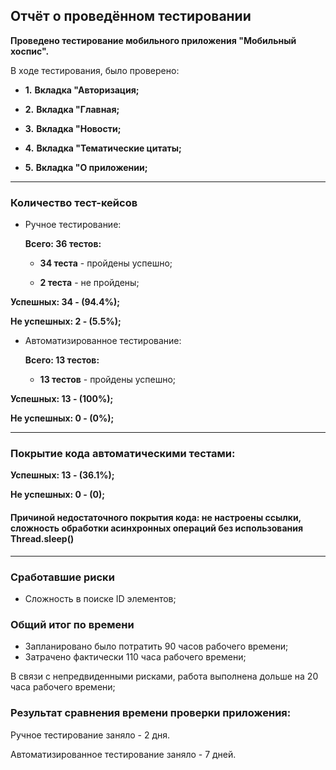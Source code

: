 ## **Отчёт о проведённом тестировании**

**Проведено тестирование мобильного приложения "Мобильный хоспис".**

В ходе тестирования, было проверено:

  - **1.** **Вкладка "Авторизация;**

  - **2.** **Вкладка "Главная;**

  - **3.** **Вкладка "Новости;**

  - **4.** **Вкладка "Тематические цитаты;**

  - **5.** **Вкладка "О приложении;**

____________________________________________________
### **Количество тест-кейсов**
- Ручное тестирование:

   **Всего: 36 тестов:**

   - **34 теста** - пройдены успешно;
    
   - **2 теста** - не пройдены;

**Успешных: 34 - (94.4%);**

**Не успешных: 2 - (5.5%);**

- Автоматизированное тестирование:

   **Всего: 13 тестов:**

   - **13 тестов** - пройдены успешно;
    
**Успешных: 13 - (100%);**

**Не успешных: 0 - (0%);**
____________________________________________________

### **Покрытие кода автоматическими тестами:**

**Успешных: 13 - (36.1%);**

**Не успешных: 0 - (0);**

#### **Причиной недостаточного покрытия кода:** не настроены ссылки, сложность обработки асинхронных операций без использования Thread.sleep()
____________________________________________________


### **Сработавшие риски**

   - Сложность в поиске ID элементов;

### **Общий итог по времени**

   - Запланировано было потратить 90 часов рабочего времени;
   - Затрачено фактически 110 часа рабочего времени;

В связи с непредвиденными рисками, работа выполнена дольше на 20 часа рабочего времени;

### **Результат сравнения времени проверки приложения:**

Ручное тестирование заняло - 2 дня.

Автоматизированное тестирование заняло - 7 дней.


